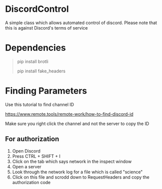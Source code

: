 # DiscordControl
A simple class which allows automated control of discord. Please note that this is against Discord's terms of service

# Dependencies

> pip install brotli
>
> pip install fake_headers

# Finding Parameters

Use this tutorial to find channel ID

https://www.remote.tools/remote-work/how-to-find-discord-id

Make sure you right click the channel and not the server to copy the ID

## For authorization
1. Open Discord
2. Press CTRL + SHIFT + I
3. Click on the tab which says network in the inspect window
4. Open a server
5. Look through the network log for a file which is called "science"
6. Click on this file and scrodd down to RequestHeaders and copy the authorization code 
